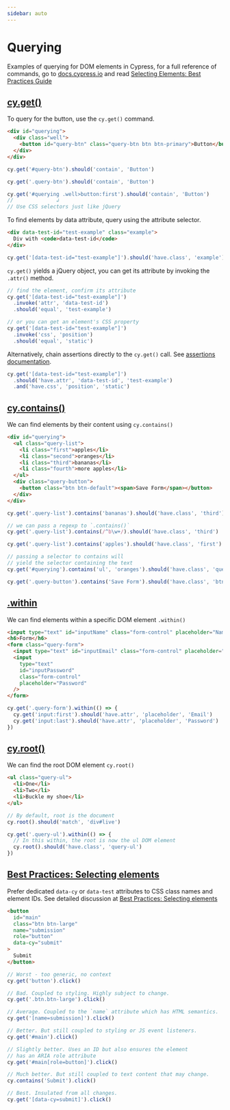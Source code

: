 ```yaml
---
sidebar: auto
---
```


# Querying

Examples of querying for DOM elements in Cypress, for a full reference of commands, go to [docs.cypress.io](https://on.cypress.io/api) and read [Selecting Elements: Best Practices Guide](https://on.cypress.io/best-practices#Selecting-Elements)

## [cy.get()](https://on.cypress.io/get)

To query for the button, use the `cy.get()` command.

<!-- fiddle get button -->

```html
<div id="querying">
  <div class="well">
    <button id="query-btn" class="query-btn btn btn-primary">Button</button>
  </div>
</div>
```

```js
cy.get('#query-btn').should('contain', 'Button')

cy.get('.query-btn').should('contain', 'Button')

cy.get('#querying .well>button:first').should('contain', 'Button')
//              ↲
// Use CSS selectors just like jQuery
```

<!-- fiddle-end -->

To find elements by data attribute, query using the attribute selector.

<!-- fiddle get by data attribute -->

```html
<div data-test-id="test-example" class="example">
  Div with <code>data-test-id</code>
</div>
```

```js
cy.get('[data-test-id="test-example"]').should('have.class', 'example')
```

`cy.get()` yields a jQuery object, you can get its attribute by invoking the `.attr()` method.

```js
// find the element, confirm its attribute
cy.get('[data-test-id="test-example"]')
  .invoke('attr', 'data-test-id')
  .should('equal', 'test-example')

// or you can get an element's CSS property
cy.get('[data-test-id="test-example"]')
  .invoke('css', 'position')
  .should('equal', 'static')
```

Alternatively, chain assertions directly to the `cy.get()` call. See [assertions documentation](https://on.cypress.io/assertions).

```js
cy.get('[data-test-id="test-example"]')
  .should('have.attr', 'data-test-id', 'test-example')
  .and('have.css', 'position', 'static')
```

<!-- fiddle-end -->

## [cy.contains()](https://on.cypress.io/contains)

We can find elements by their content using `cy.contains()`

<!-- fiddle contains -->

```html
<div id="querying">
  <ul class="query-list">
    <li class="first">apples</li>
    <li class="second">oranges</li>
    <li class="third">bananas</li>
    <li class="fourth">more apples</li>
  </ul>
  <div class="query-button">
    <button class="btn btn-default"><span>Save Form</span></button>
  </div>
</div>
```

```js
cy.get('.query-list').contains('bananas').should('have.class', 'third')

// we can pass a regexp to `.contains()`
cy.get('.query-list').contains(/^b\w+/).should('have.class', 'third')

cy.get('.query-list').contains('apples').should('have.class', 'first')

// passing a selector to contains will
// yield the selector containing the text
cy.get('#querying').contains('ul', 'oranges').should('have.class', 'query-list')

cy.get('.query-button').contains('Save Form').should('have.class', 'btn')
```

<!-- fiddle-end -->

## [.within](https://on.cypress.io/within)

We can find elements within a specific DOM element `.within()`

<!-- fiddle form example -->

```html
<input type="text" id="inputName" class="form-control" placeholder="Name" />
<h6>Form</h6>
<form class="query-form">
  <input type="text" id="inputEmail" class="form-control" placeholder="Email" />
  <input
    type="text"
    id="inputPassword"
    class="form-control"
    placeholder="Password"
  />
</form>
```

```js
cy.get('.query-form').within(() => {
  cy.get('input:first').should('have.attr', 'placeholder', 'Email')
  cy.get('input:last').should('have.attr', 'placeholder', 'Password')
})
```

<!-- fiddle-end -->

## [cy.root()](https://on.cypress.io/root)

We can find the root DOM element `cy.root()`

<!-- fiddle root example -->

```html
<ul class="query-ul">
  <li>One</li>
  <li>Two</li>
  <li>Buckle my shoe</li>
</ul>
```

```js
// By default, root is the document
cy.root().should('match', 'div#live')

cy.get('.query-ul').within(() => {
  // In this within, the root is now the ul DOM element
  cy.root().should('have.class', 'query-ul')
})
```

<!-- fiddle-end -->

## [Best Practices: Selecting elements](https://on.cypress.io/best-practices#Selecting-Elements)

Prefer dedicated `data-cy` or `data-test` attributes to CSS class names and element IDs. See detailed discussion at [Best Practices: Selecting elements](https://on.cypress.io/best-practices#Selecting-Elements)

<!-- fiddle Selecting Elements -->

```html
<button
  id="main"
  class="btn btn-large"
  name="submission"
  role="button"
  data-cy="submit"
>
  Submit
</button>
```

```js
// Worst - too generic, no context
cy.get('button').click()

// Bad. Coupled to styling. Highly subject to change.
cy.get('.btn.btn-large').click()

// Average. Coupled to the `name` attribute which has HTML semantics.
cy.get('[name=submission]').click()

// Better. But still coupled to styling or JS event listeners.
cy.get('#main').click()

// Slightly better. Uses an ID but also ensures the element
// has an ARIA role attribute
cy.get('#main[role=button]').click()

// Much better. But still coupled to text content that may change.
cy.contains('Submit').click()

// Best. Insulated from all changes.
cy.get('[data-cy=submit]').click()
```

<!-- fiddle-end -->
